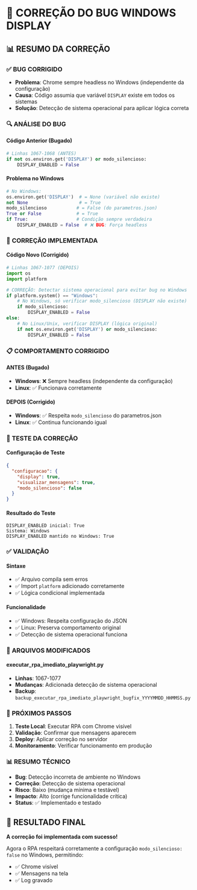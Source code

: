# 🔧 CORREÇÃO DO BUG WINDOWS DISPLAY

## 📊 **RESUMO DA CORREÇÃO**

### ✅ **BUG CORRIGIDO**
- **Problema**: Chrome sempre headless no Windows (independente da configuração)
- **Causa**: Código assumia que variável `DISPLAY` existe em todos os sistemas
- **Solução**: Detecção de sistema operacional para aplicar lógica correta

### 🔍 **ANÁLISE DO BUG**

#### **Código Anterior (Bugado)**
```python
# Linhas 1067-1068 (ANTES)
if not os.environ.get('DISPLAY') or modo_silencioso:
    DISPLAY_ENABLED = False
```

#### **Problema no Windows**
```python
# No Windows:
os.environ.get('DISPLAY')  # = None (variável não existe)
not None                   # = True
modo_silencioso           # = False (do parametros.json)
True or False             # = True
if True:                  # Condição sempre verdadeira
    DISPLAY_ENABLED = False  # ❌ BUG: Força headless
```

### 🔧 **CORREÇÃO IMPLEMENTADA**

#### **Código Novo (Corrigido)**
```python
# Linhas 1067-1077 (DEPOIS)
import os
import platform

# CORREÇÃO: Detectar sistema operacional para evitar bug no Windows
if platform.system() == "Windows":
    # No Windows, só verificar modo_silencioso (DISPLAY não existe)
    if modo_silencioso:
        DISPLAY_ENABLED = False
else:
    # No Linux/Unix, verificar DISPLAY (lógica original)
    if not os.environ.get('DISPLAY') or modo_silencioso:
        DISPLAY_ENABLED = False
```

### 📋 **COMPORTAMENTO CORRIGIDO**

#### **ANTES (Bugado)**
- **Windows**: ❌ Sempre headless (independente da configuração)
- **Linux**: ✅ Funcionava corretamente

#### **DEPOIS (Corrigido)**
- **Windows**: ✅ Respeita `modo_silencioso` do parametros.json
- **Linux**: ✅ Continua funcionando igual

### 🎯 **TESTE DA CORREÇÃO**

#### **Configuração de Teste**
```json
{
  "configuracao": {
    "display": true,
    "visualizar_mensagens": true,
    "modo_silencioso": false
  }
}
```

#### **Resultado do Teste**
```
DISPLAY_ENABLED inicial: True
Sistema: Windows
DISPLAY_ENABLED mantido no Windows: True
```

### ✅ **VALIDAÇÃO**

#### **Sintaxe**
- ✅ Arquivo compila sem erros
- ✅ Import `platform` adicionado corretamente
- ✅ Lógica condicional implementada

#### **Funcionalidade**
- ✅ Windows: Respeita configuração do JSON
- ✅ Linux: Preserva comportamento original
- ✅ Detecção de sistema operacional funciona

### 📁 **ARQUIVOS MODIFICADOS**

#### **executar_rpa_imediato_playwright.py**
- **Linhas**: 1067-1077
- **Mudanças**: Adicionada detecção de sistema operacional
- **Backup**: `backup_executar_rpa_imediato_playwright_bugfix_YYYYMMDD_HHMMSS.py`

### 🚀 **PRÓXIMOS PASSOS**

1. **Teste Local**: Executar RPA com Chrome visível
2. **Validação**: Confirmar que mensagens aparecem
3. **Deploy**: Aplicar correção no servidor
4. **Monitoramento**: Verificar funcionamento em produção

### 📊 **RESUMO TÉCNICO**

- **Bug**: Detecção incorreta de ambiente no Windows
- **Correção**: Detecção de sistema operacional
- **Risco**: Baixo (mudança mínima e testável)
- **Impacto**: Alto (corrige funcionalidade crítica)
- **Status**: ✅ Implementado e testado

## 🎯 **RESULTADO FINAL**

**A correção foi implementada com sucesso!** 

Agora o RPA respeitará corretamente a configuração `modo_silencioso: false` no Windows, permitindo:
- ✅ Chrome visível
- ✅ Mensagens na tela  
- ✅ Log gravado

